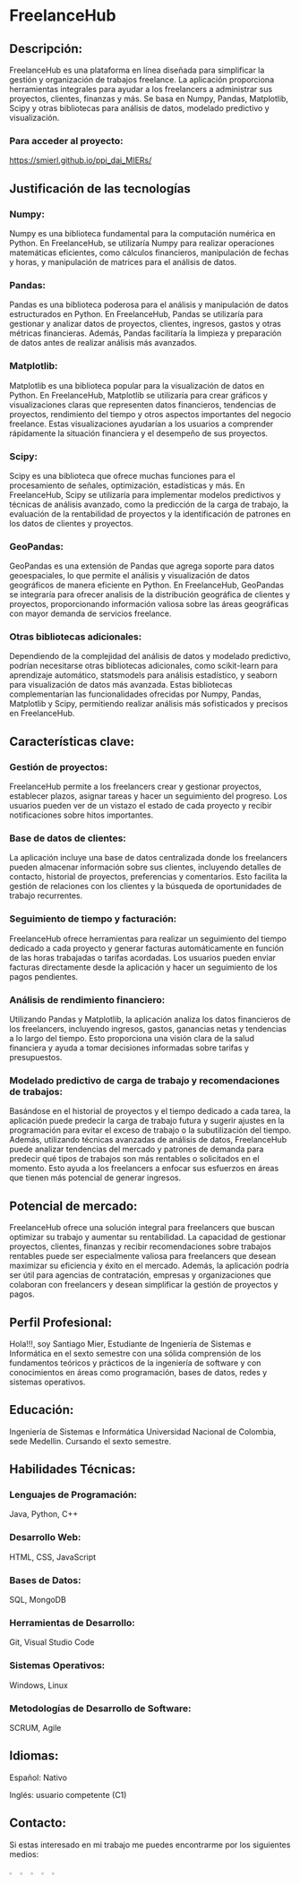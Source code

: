 # FreelanceHub

## Descripción:

FreelanceHub es una plataforma en línea diseñada para simplificar la gestión y organización de trabajos freelance. La aplicación proporciona herramientas integrales para ayudar a los freelancers a administrar sus proyectos, clientes, finanzas y más. Se basa en Numpy, Pandas, Matplotlib, Scipy y otras bibliotecas para análisis de datos, modelado predictivo y visualización.

### Para acceder al proyecto:

https://smierl.github.io/ppi_dai_MIERs/

## Justificación de las tecnologías
### Numpy:
Numpy es una biblioteca fundamental para la computación numérica en Python. En FreelanceHub, se utilizaría Numpy para realizar operaciones matemáticas eficientes, como cálculos financieros, manipulación de fechas y horas, y manipulación de matrices para el análisis de datos.

### Pandas: 
Pandas es una biblioteca poderosa para el análisis y manipulación de datos estructurados en Python. En FreelanceHub, Pandas se utilizaría para gestionar y analizar datos de proyectos, clientes, ingresos, gastos y otras métricas financieras. Además, Pandas facilitaría la limpieza y preparación de datos antes de realizar análisis más avanzados.

### Matplotlib:
Matplotlib es una biblioteca popular para la visualización de datos en Python. En FreelanceHub, Matplotlib se utilizaría para crear gráficos y visualizaciones claras que representen datos financieros, tendencias de proyectos, rendimiento del tiempo y otros aspectos importantes del negocio freelance. Estas visualizaciones ayudarían a los usuarios a comprender rápidamente la situación financiera y el desempeño de sus proyectos.

### Scipy: 
Scipy es una biblioteca que ofrece muchas funciones para el procesamiento de señales, optimización, estadísticas y más. En FreelanceHub, Scipy se utilizaría para implementar modelos predictivos y técnicas de análisis avanzado, como la predicción de la carga de trabajo, la evaluación de la rentabilidad de proyectos y la identificación de patrones en los datos de clientes y proyectos.

### GeoPandas:
GeoPandas es una extensión de Pandas que agrega soporte para datos geoespaciales, lo que permite el análisis y visualización de datos geográficos de manera eficiente en Python. En FreelanceHub, GeoPandas se integraría para ofrecer analisis de la distribución geográfica de clientes y proyectos, proporcionando información valiosa sobre las áreas geográficas con mayor demanda de servicios freelance.

### Otras bibliotecas adicionales: 
Dependiendo de la complejidad del análisis de datos y modelado predictivo, podrían necesitarse otras bibliotecas adicionales, como scikit-learn para aprendizaje automático, statsmodels para análisis estadístico, y seaborn para visualización de datos más avanzada. Estas bibliotecas complementarían las funcionalidades ofrecidas por Numpy, Pandas, Matplotlib y Scipy, permitiendo realizar análisis más sofisticados y precisos en FreelanceHub.

## Características clave:

### Gestión de proyectos: 
FreelanceHub permite a los freelancers crear y gestionar proyectos, establecer plazos, asignar tareas y hacer un seguimiento del progreso. Los usuarios pueden ver de un vistazo el estado de cada proyecto y recibir notificaciones sobre hitos importantes.

### Base de datos de clientes: 
La aplicación incluye una base de datos centralizada donde los freelancers pueden almacenar información sobre sus clientes, incluyendo detalles de contacto, historial de proyectos, preferencias y comentarios. Esto facilita la gestión de relaciones con los clientes y la búsqueda de oportunidades de trabajo recurrentes.

### Seguimiento de tiempo y facturación: 
FreelanceHub ofrece herramientas para realizar un seguimiento del tiempo dedicado a cada proyecto y generar facturas automáticamente en función de las horas trabajadas o tarifas acordadas. Los usuarios pueden enviar facturas directamente desde la aplicación y hacer un seguimiento de los pagos pendientes.

### Análisis de rendimiento financiero: 
Utilizando Pandas y Matplotlib, la aplicación analiza los datos financieros de los freelancers, incluyendo ingresos, gastos, ganancias netas y tendencias a lo largo del tiempo. Esto proporciona una visión clara de la salud financiera y ayuda a tomar decisiones informadas sobre tarifas y presupuestos.

### Modelado predictivo de carga de trabajo y recomendaciones de trabajos:
Basándose en el historial de proyectos y el tiempo dedicado a cada tarea, la aplicación puede predecir la carga de trabajo futura y sugerir ajustes en la programación para evitar el exceso de trabajo o la subutilización del tiempo. Además, utilizando técnicas avanzadas de análisis de datos, FreelanceHub puede analizar tendencias del mercado y patrones de demanda para predecir qué tipos de trabajos son más rentables o solicitados en el momento. Esto ayuda a los freelancers a enfocar sus esfuerzos en áreas que tienen más potencial de generar ingresos.

## Potencial de mercado:

FreelanceHub ofrece una solución integral para freelancers que buscan optimizar su trabajo y aumentar su rentabilidad. La capacidad de gestionar proyectos, clientes, finanzas y recibir recomendaciones sobre trabajos rentables puede ser especialmente valiosa para freelancers que desean maximizar su eficiencia y éxito en el mercado. Además, la aplicación podría ser útil para agencias de contratación, empresas y organizaciones que colaboran con freelancers y desean simplificar la gestión de proyectos y pagos.

## Perfil Profesional:
Hola!!!, soy Santiago Mier, Estudiante de Ingeniería de Sistemas e Informática en el sexto semestre con una sólida comprensión de los fundamentos teóricos y prácticos de la ingeniería de software y con conocimientos en áreas como programación, bases de datos, redes y sistemas operativos.

## Educación:

Ingeniería de Sistemas e Informática
Universidad Nacional de Colombia, sede Medellin.
Cursando el sexto semestre.

## Habilidades Técnicas:

### Lenguajes de Programación: 
Java, Python, C++
### Desarrollo Web:
HTML, CSS, JavaScript
### Bases de Datos: 
SQL, MongoDB
### Herramientas de Desarrollo:
Git, Visual Studio Code
### Sistemas Operativos: 
Windows, Linux
### Metodologías de Desarrollo de Software:
SCRUM, Agile


## Idiomas:

Español: Nativo

Inglés: usuario competente (C1)

## Contacto:

Si estas interesado en mi trabajo me puedes encontrarme por los siguientes medios:

[<img src="https://e7.pngegg.com/pngimages/602/665/png-clipart-linkedin-linkedin-thumbnail.png" width="3%">](https://www.linkedin.com/in/12345santi)
[<img src="https://w7.pngwing.com/pngs/355/428/png-transparent-fiverr-logo-logos-logos-and-brands-icon-thumbnail.png" width="3%">](https://www.fiverr.com/santiago_m_dev)
[<img src="https://w7.pngwing.com/pngs/257/806/png-transparent-upwork-freelancer-android-android-text-trademark-rectangle-thumbnail.png" width="3%">](https://www.upwork.com/freelancers/~018cc5f41ac4fe1467)
[<img src="https://w7.pngwing.com/pngs/789/872/png-transparent-freelancer-hd-logo.png" width="3%">](https://www.freelancer.com/u/SantiagoML22)
[<img src="https://upload.wikimedia.org/wikipedia/commons/thumb/e/ef/Stack_Overflow_icon.svg/768px-Stack_Overflow_icon.svg.png" width="3%">](https://stackoverflow.com/users/24124334/santiago-mier-londono)

